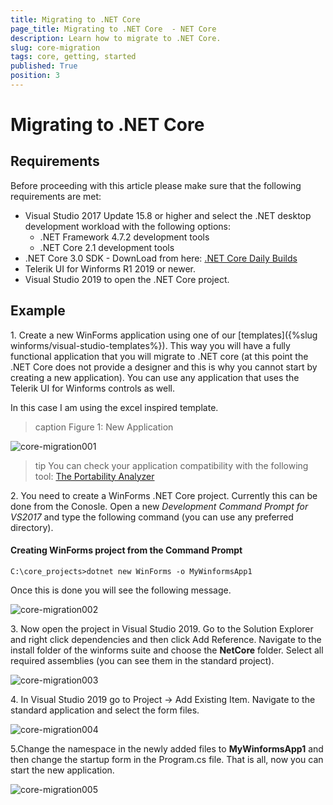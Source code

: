 ```yaml
---
title: Migrating to .NET Core 
page_title: Migrating to .NET Core  - NET Core
description: Learn how to migrate to .NET Core.  
slug: core-migration
tags: core, getting, started
published: True
position: 3
---
```


# Migrating to .NET Core  

## Requirements

Before proceeding with this article please make sure that the following requirements are met:
*  Visual Studio 2017 Update 15.8 or higher and select the .NET desktop development workload with the following options: 
    - .NET Framework 4.7.2 development tools
    - .NET Core 2.1 development tools
* .NET Core 3.0 SDK - DownLoad from here: [.NET Core Daily Builds](https://github.com/dotnet/core/blob/master/daily-builds.md)
* Telerik UI for Winforms R1 2019 or newer. 
* Visual Studio 2019 to open the .NET Core project. 


## Example 

1\. Create a new WinForms application using one of our [templates]({%slug winforms/visual-studio-templates%}). This way you will have a fully functional application that you will migrate to .NET core (at this point the .NET Core does not provide a designer and this is why you cannot start by creating a new application). You can use any application that uses the Telerik UI for Winforms controls as well.  

In this case I am using the excel inspired template.

>caption Figure 1: New Application

![core-migration001](images/core-migration001.png)


>tip You can check your application compatibility with the following tool: [The Portability Analyzer](https://blogs.msdn.microsoft.com/dotnet/2018/08/08/are-your-windows-forms-and-wpf-applications-ready-for-net-core-3-0/)



2\. You need to create a WinForms .NET Core project. Currently this can be done from the Conosle. Open a new *Development Command Prompt for VS2017* and type the following command (you can use any preferred directory). 

#### Creating WinForms project from the Command Prompt

`C:\core_projects>dotnet new WinForms -o MyWinformsApp1`

Once this is done you will see the following message.

![core-migration002](images/core-migration002.png)


3\. Now open the project in Visual Studio 2019. Go to the Solution Explorer and right click dependencies and then click Add Reference. Navigate to the install folder of the winforms suite and choose the __NetCore__ folder. Select all required assemblies (you can see them in the standard project).  

![core-migration003](images/core-migration003.png)

4\. In Visual Studio 2019 go to Project -> Add Existing Item. Navigate to the standard application and select the form files. 


![core-migration004](images/core-migration004.png)


5\.Change the namespace in the newly added files to __MyWinformsApp1__ and then change the startup form in the Program.cs file. That is all, now you can start the new application.


![core-migration005](images/core-migration005.png)


